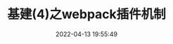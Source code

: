 ---
layout: post
title: 基建(4)之webpack插件机制
date: 2022-04-13 19:55:49
categories: 项目总结
tags:
  - 前端基建
  - webpack插件
description: 基建(4)之webpack插件
cover: https://cdn.jsdelivr.net/gh/myNightwish/CDN_res/blogskin/官网基建.webp
copyright_author: 飞儿
copyright_url: 'https://www.nesxc.com/post/hexocc.html'
license: CC BY-NC-SA 4.0
license_url: 'https://creativecommons.org/licenses/by-nc-sa/4.0/'
abbrlink: basic_construct_4
---